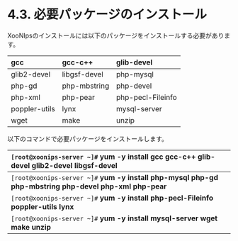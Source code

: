 # 4.3. 必要パッケージのインストール

XooNIpsのインストールには以下のパッケージをインストールする必要があります。

| gcc | gcc-c++ | glib-devel |
| :--- | :--- | :--- |
| glib2-devel | libgsf-devel | php-mysql |
| php-gd | php-mbstring | php-devel |
| php-xml | php-pear | php-pecl-Fileinfo |
| poppler-utils | lynx | mysql-server |
| wget | make | unzip |

以下のコマンドで必要パッケージをインストールします。

| `[root@xoonips-server ~]#` **yum -y install gcc gcc-c++ glib-devel glib2-devel libgsf-devel** |
| :--- |
| `[root@xoonips-server ~]#` **yum -y install php-mysql php-gd php-mbstring php-devel php-xml php-pear** |
| `[root@xoonips-server ~]#` **yum -y install php-pecl-Fileinfo poppler-utils lynx** |
| `[root@xoonips-server ~]#` **yum -y install mysql-server wget make unzip** |

